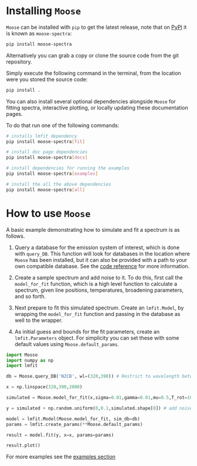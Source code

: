 # Installing `Moose`

`Moose` can be installed with `pip` to get the latest release, note that on [PyPI](https://pypi.org/project/moose-spectra/) it is known as `moose-spectra`:

```bash
pip install moose-spectra
```

Alternatively you can grab a copy or clone the source code from the git repository.

Simply execute the following command in the terminal, from the location were you stored the source code:

```bash
pip install .
```

You can also install several optional dependencies alongside `Moose` for fitting spectra, interactive plotting, or locally updating these documentation pages.

To do that run one of the following commands:

```bash
# installs lmfit dependency
pip install moose-spectra[fit]

# install doc page dependencies
pip install moose-spectra[docs]

# install dependencies for running the examples
pip install moose-spectra[examples]

# install the all the above dependencies
pip install moose-spectra[all] 
```

# How to use `Moose`
A basic example demonstrating how to simulate and fit a spectrum is as follows.

1. Query a database for the emission system of interest, which is done with `query_DB`. This function will look for databases in the location where `Moose` has been installed, but it can also be provided with a path to your own compatible database. See the [code reference](../reference/Moose) for more information.

2.  Create a sample spectrum and add noise to it. To do this, first call the `model_for_fit` function, which is a high level function to calculate a spectrum, given line positions, temperatures, broadening parameters, and so forth.

3. Next prepare to fit this simulated spectrum. Create an `lmfit.Model`, by wrapping the `model_for_fit` function and passing in the database as well to the wrapper. 

4. As initial guess and bounds for the fit parameters, create an `lmfit.Parameters` object. For simplicity you can set these with some default values using `Moose.default_params`.



```python
import Moose
import numpy as np
import lmfit

db = Moose.query_DB('N2CB', wl=(320,390)) # Restrict to wavelength between 320 and 390 nm

x = np.linspace(320,390,2000)

simulated = Moose.model_for_fit(x,sigma=0.01,gamma=0.01,mu=0.5,T_rot=1000, T_vib=5000, sim_db=db)

y = simulated + np.random.uniform(0,0.1,simulated.shape[0]) # add noise

model = lmfit.Model(Moose.model_for_fit, sim_db=db)
params = lmfit.create_params(**Moose.default_params)

result = model.fit(y, x=x, params=params)

result.plot()

```

For more examples see the [examples section](../examples)
